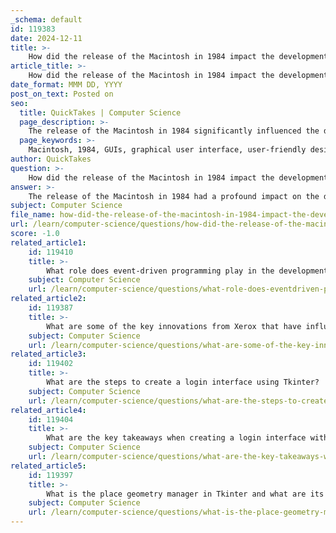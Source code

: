 ```yaml
---
_schema: default
id: 119383
date: 2024-12-11
title: >-
    How did the release of the Macintosh in 1984 impact the development of GUIs?
article_title: >-
    How did the release of the Macintosh in 1984 impact the development of GUIs?
date_format: MMM DD, YYYY
post_on_text: Posted on
seo:
  title: QuickTakes | Computer Science
  page_description: >-
    The release of the Macintosh in 1984 significantly influenced the development of graphical user interfaces, introducing user-friendly design and the desktop metaphor, setting new standards that shaped future operating systems and software design.
  page_keywords: >-
    Macintosh, 1984, GUIs, graphical user interface, user-friendly design, desktop metaphor, standardization, operating systems, Microsoft Windows, human-centric design, usability, visual appeal, personal computing, legacy, software design
author: QuickTakes
question: >-
    How did the release of the Macintosh in 1984 impact the development of GUIs?
answer: >-
    The release of the Macintosh in 1984 had a profound impact on the development of graphical user interfaces (GUIs) and the broader landscape of personal computing. Here are some key points regarding its influence:\n\n1. **Introduction of User-Friendly Design**: The Macintosh was one of the first personal computers to feature a graphical user interface, which made computing more accessible and intuitive for everyday users. This marked a significant departure from the command-line interfaces that were prevalent at the time, which required users to memorize complex commands.\n\n2. **Desktop Metaphor**: The Macintosh employed a desktop metaphor, where the computer screen represented a physical desk surface. This approach allowed users to interact with visual elements like windows, icons, and menus, making the experience more relatable and easier to understand. The ability to drag and drop files and folders was a revolutionary feature that simplified file management.\n\n3. **Standardization of GUI Elements**: The Macintosh provided a user interface toolbox for application developers, enabling applications to have a standard look and feel by using common interface widgets such as buttons and menus. This standardization contributed to a cohesive user experience across different applications.\n\n4. **Influence on Future Operating Systems**: The success of the Macintosh set a new industry standard for user interfaces, influencing the development of other operating systems, most notably Microsoft Windows. The concepts popularized by the Macintosh were adopted and further developed by other companies, leading to the widespread adoption of GUIs in personal computing.\n\n5. **Focus on Human-Centric Design**: The Macintosh embraced the philosophy of human-centric design, prioritizing user experience over technical complexity. This shift laid the groundwork for modern computing experiences, where usability and visual appeal are critical factors in software design.\n\n6. **Legacy and Enduring Impact**: The Macintosh's impact extended beyond its immediate user base, shaping the evolution of user interfaces and contributing to the widespread adoption of GUIs across various platforms. Its legacy is evident in the design principles that continue to guide the development of software and hardware today.\n\nIn summary, the Macintosh's introduction in 1984 was a pivotal moment in the history of GUIs, as it transformed the way users interacted with computers and set the stage for the future of personal computing. Its emphasis on simplicity, visual appeal, and ease of use has had a lasting influence on the design of user interfaces across the industry.
subject: Computer Science
file_name: how-did-the-release-of-the-macintosh-in-1984-impact-the-development-of-guis.md
url: /learn/computer-science/questions/how-did-the-release-of-the-macintosh-in-1984-impact-the-development-of-guis
score: -1.0
related_article1:
    id: 119410
    title: >-
        What role does event-driven programming play in the development of GUIs?
    subject: Computer Science
    url: /learn/computer-science/questions/what-role-does-eventdriven-programming-play-in-the-development-of-guis
related_article2:
    id: 119387
    title: >-
        What are some of the key innovations from Xerox that have influenced modern computing?
    subject: Computer Science
    url: /learn/computer-science/questions/what-are-some-of-the-key-innovations-from-xerox-that-have-influenced-modern-computing
related_article3:
    id: 119402
    title: >-
        What are the steps to create a login interface using Tkinter?
    subject: Computer Science
    url: /learn/computer-science/questions/what-are-the-steps-to-create-a-login-interface-using-tkinter
related_article4:
    id: 119404
    title: >-
        What are the key takeaways when creating a login interface with Tkinter?
    subject: Computer Science
    url: /learn/computer-science/questions/what-are-the-key-takeaways-when-creating-a-login-interface-with-tkinter
related_article5:
    id: 119397
    title: >-
        What is the place geometry manager in Tkinter and what are its key features?
    subject: Computer Science
    url: /learn/computer-science/questions/what-is-the-place-geometry-manager-in-tkinter-and-what-are-its-key-features
---
```


&nbsp;